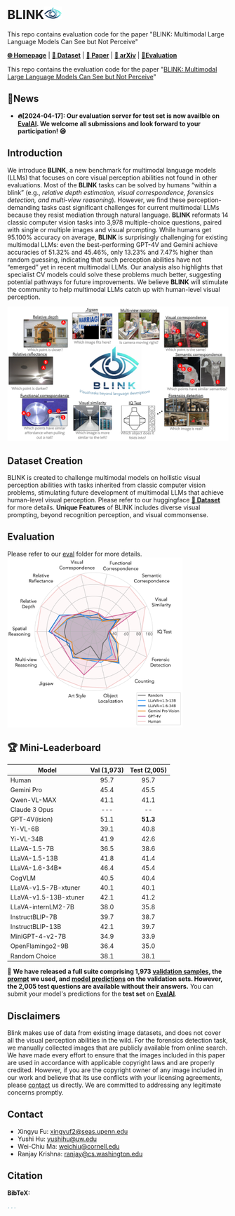 # BLINK<img src="assets/blink-removebg-preview.png" width="40" />
This repo contains evaluation code for the paper "BLINK: Multimodal Large Language Models Can See but Not Perceive"

[**🌐 Homepage**](https://zeyofu.github.io/blink/) | [**🤗 Dataset**](https://huggingface.co/datasets/BLINK-Benchmark/BLINK) | [**🤗 Paper**](?) | [**📖 arXiv**](?) | [**🔗Evaluation**](?)



This repo contains the evaluation code for the paper "[BLINK: Multimodal Large Language Models Can See but Not Perceive](arxiv?)"


## 🔔News

- **🔥[2024-04-17]: Our evaluation server for test set is now availble on [EvalAI](https://eval.ai/web/challenges/challenge-page/2179/overview). We welcome all submissions and look forward to your participation! 😆**

## Introduction
We introduce **BLINK**, a new benchmark for multimodal language models (LLMs) that focuses on core visual perception abilities not found in other evaluations. Most of the **BLINK** tasks can be solved by humans “within a blink” (e.g., *relative depth estimation, visual correspondence, forensics detection, and multi-view reasoning*). However, we find these perception-demanding tasks cast significant challenges for current multimodal LLMs because they resist mediation through natural language. **BLINK** reformats 14 classic computer vision tasks into 3,978 multiple-choice questions, paired with single or multiple images and visual prompting. While humans get 95.100% accuracy on average, **BLINK** is surprisingly challenging for existing multimodal LLMs: even the best-performing GPT-4V and Gemini achieve accuracies of 51.32% and 45.46%, only 13.23% and 7.47% higher than random guessing, indicating that such perception abilities have not “emerged” yet in recent multimodal LLMs. Our analysis also highlights that specialist CV models could solve these problems much better, suggesting potential pathways for future improvements. We believe **BLINK** will stimulate the community to help multimodal LLMs catch up with human-level visual perception.

![Alt text](assets/teaser.png)
## Dataset Creation

BLINK is created to challenge multimodal models on hollistic visual perception abilities with tasks inherited from classic computer vision problems, stimulating future development of multimodal LLMs that achieve human-level visual perception. Please refer to our huggingface [**🤗 Dataset**](https://huggingface.co/datasets/BLINK-Benchmark/BLINK) for more details.
**Unique Features** of BLINK includes diverse visual prompting, beyond recognition perception, and visual commonsense.

<!-- ![Alt text](assets/comparison.png) -->


## Evaluation
Please refer to our [eval](eval)
 folder for more details.
<img src="assets/radar_v1.png" width="400" />

## 🏆 Mini-Leaderboard
| Model                      | Val (1,973) | Test (2,005) |
|----------------------------|:-----------:|:------------:|
| Human                      |     95.7    |     95.7     |
| Gemini Pro                 |     45.4    |     45.5     |
| Qwen-VL-MAX                |     41.1    |     41.1     |
| Claude 3 Opus              |      ---    |      --      |
| GPT-4V(ision)              |     51.1    |   **51.3**   |
| Yi-VL-6B                   |     39.1    |     40.8     |
| Yi-VL-34B                  |     41.9    |     42.6     |
| LLaVA-1.5-7B               |     36.5    |     38.6     |
| LLaVA-1.5-13B              |     41.8    |     41.4     |
| LLaVA-1.6-34B*             |     46.4    |     45.4     |
| CogVLM                     |     40.5    |     40.4     |
| LLaVA-v1.5-7B-xtuner       |     40.1    |     40.1     |
| LLaVA-v1.5-13B-xtuner      |     42.1    |     41.2     |
| LLaVA-internLM2-7B         |     38.0    |     35.8     |
| InstructBLIP-7B            |     39.7    |     38.7     |
| InstructBLIP-13B           |     42.1    |     39.7     |
| MiniGPT-4-v2-7B            |     34.9    |     33.9     |
| OpenFlamingo2-9B           |     36.4    |     35.0     |
| Random Choice              |     38.1    |     38.1     |


🎯 **We have released a full suite comprising 1,973 [validation samples](https://huggingface.co/datasets/BLINK-Benchmark/BLINK), the [prompt](https://huggingface.co/datasets/BLINK-Benchmark/BLINK) we used, and [model predictions](outputs) on the validation sets. However, the 2,005 test questions are available without their answers.** You can submit your model's predictions for the **test set** on **[EvalAI](?)**.

## Disclaimers
Blink makes use of data from existing image datasets, and does not cover all the visual perception abilities in the wild. For the forensics detection task, we manually collected images that are publicly available from online search. We have made every effort to ensure that the images included in this paper are used in accordance with applicable copyright laws and are properly credited. However, if you are the copyright owner of any image included in our work and believe that its use conflicts with your licensing agreements, please [contact](#contact) us directly. We are committed to addressing any legitimate concerns promptly.

## Contact
- Xingyu Fu: xingyuf2@seas.upenn.edu
- Yushi Hu:  yushihu@uw.edu
- Wei-Chiu Ma:    weichiu@cornell.edu
- Ranjay Krishna: ​ranjay@cs.washington.edu

## Citation

**BibTeX:**
```bibtex
...
```

